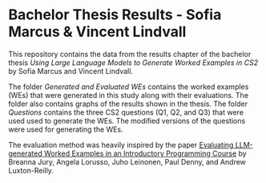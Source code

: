 # Bachelor Thesis Results - Sofia Marcus & Vincent Lindvall
This repository contains the data from the results chapter of the bachelor thesis *Using Large Language Models to Generate Worked Examples in CS2* by Sofia Marcus and Vincent Lindvall.

The folder *Generated and Evaluated WEs* contains the worked examples (WEs) that were generated in this study along with their evaluations. The folder also contains graphs of the results shown in the thesis. The folder *Questions* contains the three CS2 questions (Q1, Q2, and Q3) that were used used to generate the WEs. The modified versions of the questions were used for generating the WEs.

The evaluation method was heavily inspired by the paper [Evaluating LLM-generated Worked Examples in an Introductory Programming Course](https://dl.acm.org/doi/10.1145/3636243.3636252) by Breanna Jury, Angela Lorusso, Juho Leinonen, Paul Denny, and Andrew Luxton-Reilly. 
